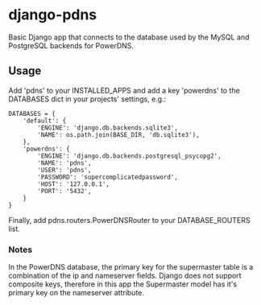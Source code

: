 django-pdns
===========

Basic Django app that connects to the database used by the MySQL and PostgreSQL backends for PowerDNS.


Usage
-----

Add 'pdns' to your INSTALLED_APPS and add a key 'powerdns' to the DATABASES dict in your projects' settings, e.g.:

    DATABASES = {
        'default': {
            'ENGINE': 'django.db.backends.sqlite3',
            'NAME': os.path.join(BASE_DIR, 'db.sqlite3'),
        },
        'powerdns': {
            'ENGINE': 'django.db.backends.postgresql_psycopg2',
            'NAME': 'pdns',
            'USER': 'pdns',
            'PASSWORD': 'supercomplicatedpassword',
            'HOST': '127.0.0.1',
            'PORT': '5432',
        }
    }

Finally, add pdns.routers.PowerDNSRouter to your DATABASE_ROUTERS list.

### Notes

In the PowerDNS database, the primary key for the supermaster table is a combination of the ip and nameserver fields. Django does not support composite keys, therefore in this app the Supermaster model has it's primary key on the nameserver attribute.

